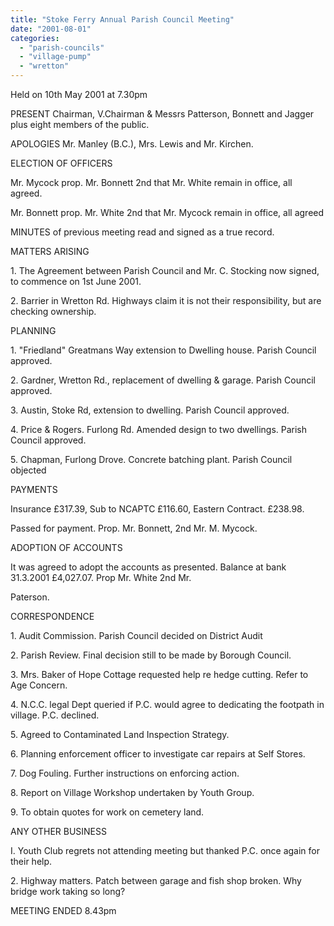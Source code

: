 ```yaml
---
title: "Stoke Ferry Annual Parish Council Meeting"
date: "2001-08-01"
categories: 
  - "parish-councils"
  - "village-pump"
  - "wretton"
---
```


Held on 10th May 2001 at 7.30pm

PRESENT Chairman, V.Chairman & Messrs Patterson, Bonnett and Jagger plus eight members of the public.

APOLOGIES Mr. Manley (B.C.), Mrs. Lewis and Mr. Kirchen.

ELECTION OF OFFICERS

Mr. Mycock prop. Mr. Bonnett 2nd that Mr. White remain in office, all agreed.

Mr. Bonnett prop. Mr. White 2nd that Mr. Mycock remain in office, all agreed

MINUTES of previous meeting read and signed as a true record.

MATTERS ARISING

1\. The Agreement between Parish Council and Mr. C. Stocking now signed, to commence on 1st June 2001.

2\. Barrier in Wretton Rd. Highways claim it is not their responsibility, but are checking ownership.

PLANNING

1\. "Friedland" Greatmans Way extension to Dwelling house. Parish Council approved.

2\. Gardner, Wretton Rd., replacement of dwelling & garage. Parish Council approved.

3\. Austin, Stoke Rd, extension to dwelling. Parish Council approved.

4\. Price & Rogers. Furlong Rd. Amended design to two dwellings. Parish Council approved.

5\. Chapman, Furlong Drove. Concrete batching plant. Parish Council objected

PAYMENTS

Insurance £317.39, Sub to NCAPTC £116.60, Eastern Contract. £238.98.

Passed for payment. Prop. Mr. Bonnett, 2nd Mr. M. Mycock.

ADOPTION OF ACCOUNTS

It was agreed to adopt the accounts as presented. Balance at bank 31.3.2001 £4,027.07. Prop Mr. White 2nd Mr.

Paterson.

CORRESPONDENCE

1\. Audit Commission. Parish Council decided on District Audit

2\. Parish Review. Final decision still to be made by Borough Council.

3\. Mrs. Baker of Hope Cottage requested help re hedge cutting. Refer to Age Concern.

4\. N.C.C. legal Dept queried if P.C. would agree to dedicating the footpath in village. P.C. declined.

5\. Agreed to Contaminated Land Inspection Strategy.

6\. Planning enforcement officer to investigate car repairs at Self Stores.

7\. Dog Fouling. Further instructions on enforcing action.

8\. Report on Village Workshop undertaken by Youth Group.

9\. To obtain quotes for work on cemetery land.

ANY OTHER BUSINESS

I. Youth Club regrets not attending meeting but thanked P.C. once again for their help.

2\. Highway matters. Patch between garage and fish shop broken. Why bridge work taking so long?

MEETING ENDED 8.43pm

